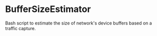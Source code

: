# BufferSizeEstimator
Bash script to estimate the size of network's device buffers based on a traffic capture.
